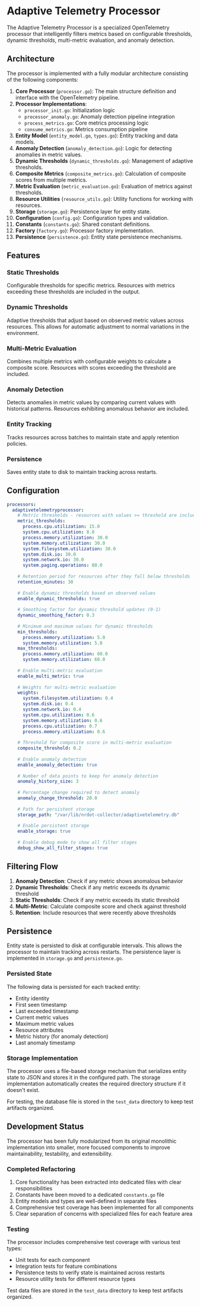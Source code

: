 # Adaptive Telemetry Processor

The Adaptive Telemetry Processor is a specialized OpenTelemetry processor that intelligently filters metrics based on configurable thresholds, dynamic thresholds, multi-metric evaluation, and anomaly detection.

## Architecture

The processor is implemented with a fully modular architecture consisting of the following components:

1. **Core Processor** (`processor.go`): The main structure definition and interface with the OpenTelemetry pipeline.
2. **Processor Implementations**:
   - `processor_init.go`: Initialization logic
   - `processor_anomaly.go`: Anomaly detection pipeline integration
   - `process_metrics.go`: Core metrics processing logic
   - `consume_metrics.go`: Metrics consumption pipeline
3. **Entity Model** (`entity_model.go`, `types.go`): Entity tracking and data models.
4. **Anomaly Detection** (`anomaly_detection.go`): Logic for detecting anomalies in metric values.
5. **Dynamic Thresholds** (`dynamic_thresholds.go`): Management of adaptive thresholds.
6. **Composite Metrics** (`composite_metrics.go`): Calculation of composite scores from multiple metrics.
7. **Metric Evaluation** (`metric_evaluation.go`): Evaluation of metrics against thresholds.
8. **Resource Utilities** (`resource_utils.go`): Utility functions for working with resources.
9. **Storage** (`storage.go`): Persistence layer for entity state.
10. **Configuration** (`config.go`): Configuration types and validation.
11. **Constants** (`constants.go`): Shared constant definitions.
12. **Factory** (`factory.go`): Processor factory implementation.
13. **Persistence** (`persistence.go`): Entity state persistence mechanisms.

## Features

### Static Thresholds
Configurable thresholds for specific metrics. Resources with metrics exceeding these thresholds are included in the output.

### Dynamic Thresholds
Adaptive thresholds that adjust based on observed metric values across resources. This allows for automatic adjustment to normal variations in the environment.

### Multi-Metric Evaluation
Combines multiple metrics with configurable weights to calculate a composite score. Resources with scores exceeding the threshold are included.

### Anomaly Detection
Detects anomalies in metric values by comparing current values with historical patterns. Resources exhibiting anomalous behavior are included.

### Entity Tracking
Tracks resources across batches to maintain state and apply retention policies.

### Persistence
Saves entity state to disk to maintain tracking across restarts.

## Configuration

```yaml
processors:
  adaptivetelemetryprocessor:
    # Metric thresholds - resources with values >= threshold are included
    metric_thresholds:
      process.cpu.utilization: 15.0
      system.cpu.utilization: 8.0
      process.memory.utilization: 30.0
      system.memory.utilization: 30.0
      system.filesystem.utilization: 30.0
      system.disk.io: 30.0
      system.network.io: 30.0
      system.paging.operations: 80.0
    
    # Retention period for resources after they fall below thresholds
    retention_minutes: 30
    
    # Enable dynamic thresholds based on observed values
    enable_dynamic_thresholds: true
    
    # Smoothing factor for dynamic threshold updates (0-1)
    dynamic_smoothing_factor: 0.3
    
    # Minimum and maximum values for dynamic thresholds
    min_thresholds:
      process.memory.utilization: 5.0
      system.memory.utilization: 5.0
    max_thresholds:
      process.memory.utilization: 60.0
      system.memory.utilization: 60.0
    
    # Enable multi-metric evaluation
    enable_multi_metric: true
    
    # Weights for multi-metric evaluation
    weights:
      system.filesystem.utilization: 0.4
      system.disk.io: 0.4
      system.network.io: 0.4
      system.cpu.utilization: 0.6
      system.memory.utilization: 0.6
      process.cpu.utilization: 0.7
      process.memory.utilization: 0.6
    
    # Threshold for composite score in multi-metric evaluation
    composite_threshold: 0.2
    
    # Enable anomaly detection
    enable_anomaly_detection: true
    
    # Number of data points to keep for anomaly detection
    anomaly_history_size: 3
    
    # Percentage change required to detect anomaly
    anomaly_change_threshold: 20.0
    
    # Path for persistent storage
    storage_path: "/var/lib/nrdot-collector/adaptivetelemetry.db"
    
    # Enable persistent storage
    enable_storage: true
    
    # Enable debug mode to show all filter stages
    debug_show_all_filter_stages: true
```

## Filtering Flow

1. **Anomaly Detection**: Check if any metric shows anomalous behavior
2. **Dynamic Thresholds**: Check if any metric exceeds its dynamic threshold
3. **Static Thresholds**: Check if any metric exceeds its static threshold
4. **Multi-Metric**: Calculate composite score and check against threshold
5. **Retention**: Include resources that were recently above thresholds

## Persistence

Entity state is persisted to disk at configurable intervals. This allows the processor to maintain tracking across restarts. The persistence layer is implemented in `storage.go` and `persistence.go`.

### Persisted State

The following data is persisted for each tracked entity:

- Entity identity
- First seen timestamp
- Last exceeded timestamp
- Current metric values
- Maximum metric values
- Resource attributes
- Metric history (for anomaly detection)
- Last anomaly timestamp

### Storage Implementation

The processor uses a file-based storage mechanism that serializes entity state to JSON and stores it in the configured path. The storage implementation automatically creates the required directory structure if it doesn't exist.

For testing, the database file is stored in the `test_data` directory to keep test artifacts organized.

## Development Status

The processor has been fully modularized from its original monolithic implementation into smaller, more focused components to improve maintainability, testability, and extensibility.

### Completed Refactoring

1. Core functionality has been extracted into dedicated files with clear responsibilities
2. Constants have been moved to a dedicated `constants.go` file
3. Entity models and types are well-defined in separate files
4. Comprehensive test coverage has been implemented for all components
5. Clear separation of concerns with specialized files for each feature area

### Testing

The processor includes comprehensive test coverage with various test types:
- Unit tests for each component
- Integration tests for feature combinations
- Persistence tests to verify state is maintained across restarts
- Resource utility tests for different resource types

Test data files are stored in the `test_data` directory to keep test artifacts organized.

